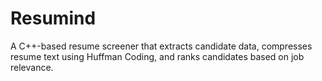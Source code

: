 # Resumind
A C++-based resume screener that extracts candidate data, compresses resume text using Huffman Coding, and ranks candidates based on job relevance.
